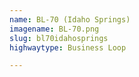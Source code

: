 ```yaml
---
name: BL-70 (Idaho Springs)
imagename: BL-70.png
slug: bl70idahosprings
highwaytype: Business Loop

---
```

